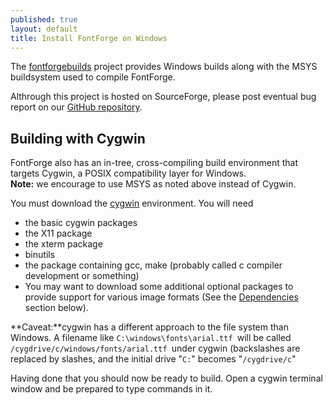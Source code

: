 ```yaml
---
published: true
layout: default
title: Install FontForge on Windows
---
```


The [fontforgebuilds] project provides Windows builds along with the
MSYS buildsystem used to compile FontForge.

Althrough this project is hosted on SourceForge, please post eventual
bug report on our [GitHub repository].

## Building with Cygwin

FontForge also has an in-tree, cross-compiling build environment that
targets Cygwin, a POSIX compatibility layer for Windows.  
**Note:** we encourage to use MSYS as noted above instead of Cygwin.

You must download the [cygwin](http://www.cygwin.com/) environment. You
will need

-   the basic cygwin packages
-   the X11 package
-   the xterm package
-   binutils
-   the package containing gcc, make (probably called c compiler
    development or something)
-   You may want to download some additional optional packages to
    provide support for various image formats (See the
    [Dependencies](#Dependencies) section below).

**Caveat:**cygwin has a different approach to the file system than
Windows. A filename like `C:\windows\fonts\arial.ttf `will be called
`/cygdrive/c/windows/fonts/arial.ttf `under cygwin (backslashes are
replaced by slashes, and the initial drive "`C:`" becomes
"`/cygdrive/c`"

Having done that you should now be ready to build. Open a cygwin
terminal window and be prepared to type commands in it.

[fontforgebuilds]: http://sourceforge.net/projects/fontforgebuilds/
[GitHub repository]: https://github.com/fontforge/fontforge